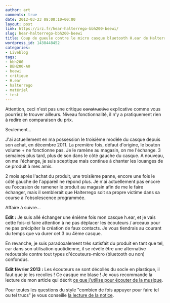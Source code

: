 ```yaml
---
author: art
comments: true
date: 2012-03-23 08:00:10+00:00
layout: post
link: https://irz.fr/hear-halterrego-bbh200-beewi/
slug: hear-halterrego-bbh200-beewi
title: Coup de gueule contre le micro casque bluetooth H.ear de Halterrego
wordpress_id: 1438448452
categories:
- Liveblog
tags:
- bbh200
- BBH200-A0
- beewi
- critique
- H.ear
- halterrego
- matériel
- test
---
```


Attention, ceci n'est pas une critique <del>constructive</del> explicative comme vous pourriez le trouver ailleurs. Niveau fonctionnalité, il n'y a pratiquement rien à redire en comparaison du prix.

Seulement...

J'ai actuellement en ma possession le troisième modèle du casque depuis son achat, en décembre 2011. La première fois, défaut d'origine, le bouton volume + ne fonctionne pas. Je le ramène au magasin, on me l'échange. 3 semaines plus tard, plus de son dans le côté gauche du casque. A nouveau, on me l'échange, je suis sceptique mais continue à chanter les louanges de ce produit à mes amis.

2 mois après l'achat du produit, une troisième panne, encore une fois le côté gauche de l'appareil ne répond plus. Je n'ai actuellement pas encore eu l'occasion de ramener le produit au magasin afin de me le faire échanger, mais il semblerait que Halterrego soit sa propre victime dans sa course à l'obsolescence programmée.

Affaire à suivre...

**Edit :** Je suis allé échanger une énième fois mon casque h.ear, et je vais cette fois-ci faire attention à ne pas déplacer les écouteurs / arceaux pour ne pas précipiter la création de faux contacts. Je vous tiendrais au courant du temps que va durer cet 3 ou 4ème casque.

En revanche, je suis paradoxalement très satisfait du produit en tant que tel, car dans son utilisation quotidienne, il se révèle être une alternative redoutable contre tout types d'écouteurs-micro (bluetooth ou non) confondus.

**Edit février 2013 :** Les écouteurs se sont décollés du socle en plastique, il faut que je les recolles ! Ce casque me blase ! Je vous recommande la lecture de mon article qui décrit [ce que j'utilise pour écouter de la musique](http://irz.fr/ecouter-musique/).

Pour toutes les questions du style "combien de fois appuyer pour faire tel ou tel trucs" je vous conseille [la lecture de la notice](http://www.bee-wi.com/site/user_guides/BBH200_Multilingual_User_Manual.pdf).
